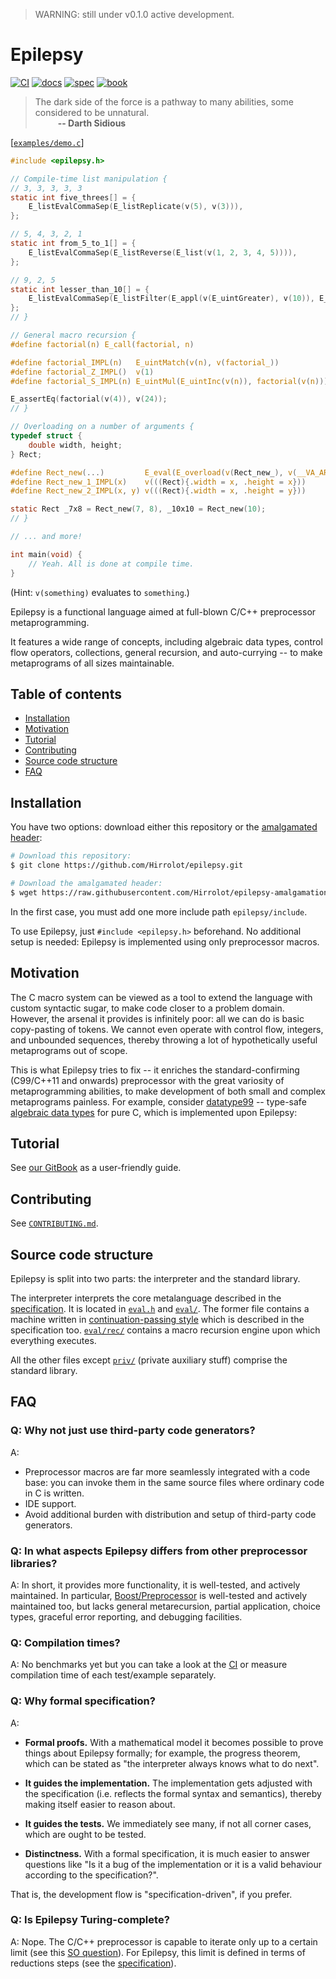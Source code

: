 > WARNING: still under v0.1.0 active development.

# Epilepsy

[![CI](https://github.com/Hirrolot/epilepsy/workflows/C/C++%20CI/badge.svg)](https://github.com/Hirrolot/epilepsy/actions)
[![docs](https://img.shields.io/badge/docs-readthedocs.io-blue)](https://epilepsy.readthedocs.io/en/latest/)
[![spec](https://img.shields.io/badge/spec-PDF-green)](https://github.com/Hirrolot/epilepsy/blob/master/spec/spec.pdf)
[![book](https://img.shields.io/badge/book-gitbook.io-pink)](https://hirrolot.gitbook.io/epilepsy/)

> The dark side of the force is a pathway to many abilities, some considered to be unnatural.<br>&emsp; &emsp; <b>-- Darth Sidious</b>

[[`examples/demo.c`](examples/demo.c)]
```c
#include <epilepsy.h>

// Compile-time list manipulation {
// 3, 3, 3, 3, 3
static int five_threes[] = {
    E_listEvalCommaSep(E_listReplicate(v(5), v(3))),
};

// 5, 4, 3, 2, 1
static int from_5_to_1[] = {
    E_listEvalCommaSep(E_listReverse(E_list(v(1, 2, 3, 4, 5)))),
};

// 9, 2, 5
static int lesser_than_10[] = {
    E_listEvalCommaSep(E_listFilter(E_appl(v(E_uintGreater), v(10)), E_list(v(9, 2, 11, 13, 5)))),
};
// }

// General macro recursion {
#define factorial(n) E_call(factorial, n)

#define factorial_IMPL(n)   E_uintMatch(v(n), v(factorial_))
#define factorial_Z_IMPL()  v(1)
#define factorial_S_IMPL(n) E_uintMul(E_uintInc(v(n)), factorial(v(n)))

E_assertEq(factorial(v(4)), v(24));
// }

// Overloading on a number of arguments {
typedef struct {
    double width, height;
} Rect;

#define Rect_new(...)         E_eval(E_overload(v(Rect_new_), v(__VA_ARGS__)))
#define Rect_new_1_IMPL(x)    v(((Rect){.width = x, .height = x}))
#define Rect_new_2_IMPL(x, y) v(((Rect){.width = x, .height = y}))

static Rect _7x8 = Rect_new(7, 8), _10x10 = Rect_new(10);
// }

// ... and more!

int main(void) {
    // Yeah. All is done at compile time.
}
```

(Hint: `v(something)` evaluates to `something`.)

Epilepsy is a functional language aimed at full-blown C/C++ preprocessor metaprogramming.

It features a wide range of concepts, including algebraic data types, control flow operators, collections, general recursion, and auto-currying -- to make metaprograms of all sizes maintainable.

## Table of contents

 - [Installation](#installation)
 - [Motivation](#motivation)
 - [Tutorial](#tutorial)
 - [Contributing](#contributing)
 - [Source code structure](#source-code-structure)
 - [FAQ](#faq)

## Installation

You have two options: download either this repository or the [amalgamated header](https://github.com/Hirrolot/epilepsy-amalgamation):

```sh
# Download this repository:
$ git clone https://github.com/Hirrolot/epilepsy.git

# Download the amalgamated header:
$ wget https://raw.githubusercontent.com/Hirrolot/epilepsy-amalgamation/master/epilepsy.h
```

In the first case, you must add one more include path `epilepsy/include`.

To use Epilepsy, just `#include <epilepsy.h>` beforehand. No additional setup is needed: Epilepsy is implemented using only preprocessor macros.

## Motivation

The C macro system can be viewed as a tool to extend the language with custom syntactic sugar, to make code closer to a problem domain. However, the arsenal it provides is infinitely poor: all we can do is basic copy-pasting of tokens. We cannot even operate with control flow, integers, and unbounded sequences, thereby throwing a lot of hypothetically useful metaprograms out of scope.

This is what Epilepsy tries to fix -- it enriches the standard-confirming (C99/C++11 and onwards) preprocessor with the great variosity of metaprogramming abilities, to make development of both small and complex metaprograms painless. For example, consider [datatype99] -- type-safe [algebraic data types] for pure C, which is implemented upon Epilepsy:

[datatype99]: https://github.com/Hirrolot/datatype99
[algebraic data types]: https://en.wikipedia.org/wiki/Algebraic_data_type

## Tutorial

See [our GitBook] as a user-friendly guide.

[our GitBook]: https://hirrolot.gitbook.io/epilepsy/

## Contributing

See [`CONTRIBUTING.md`](CONTRIBUTING.md).

## Source code structure

Epilepsy is split into two parts: the interpreter and the standard library.

The interpreter interprets the core metalanguage described in the [specification]. It is located in [`eval.h`] and [`eval/`]. The former file contains a machine written in [continuation-passing style] which is described in the specification too. [`eval/rec/`] contains a macro recursion engine upon which everything executes.

All the other files except [`priv/`] (private auxiliary stuff) comprise the standard library. 

[continuation-passing style]: https://en.wikipedia.org/wiki/Continuation-passing_style
[specification]: https://github.com/Hirrolot/epilepsy/blob/master/spec/spec.pdf
[`eval.h`]: include/epilepsy/eval.h
[`eval/`]: include/epilepsy/eval/
[`eval/rec/`]: include/epilepsy/eval/rec/
[`priv/`]: include/epilepsy/priv/

## FAQ

### Q: Why not just use third-party code generators?

A:

 - Preprocessor macros are far more seamlessly integrated with a code base: you can invoke them in the same source files where ordinary code in C is written.
 - IDE support.
 - Avoid additional burden with distribution and setup of third-party code generators.

### Q: In what aspects Epilepsy differs from other preprocessor libraries?

A: In short, it provides more functionality, it is well-tested, and actively maintained. In particular, [Boost/Preprocessor] is well-tested and actively maintained too, but lacks general metarecursion, partial application, choice types, graceful error reporting, and debugging facilities.

[Boost/Preprocessor]: http://boost.org/libs/preprocessor

### Q: Compilation times?

A: No benchmarks yet but you can take a look at the [CI] or measure compilation time of each test/example separately.

[CI]: https://github.com/Hirrolot/epilepsy/actions

### Q: Why formal specification?

A:

 - **Formal proofs.** With a mathematical model it becomes possible to prove things about Epilepsy formally; for example, the progress theorem, which can be stated as "the interpreter always knows what to do next".

 - **It guides the implementation.** The implementation gets adjusted with the specification (i.e. reflects the formal syntax and semantics), thereby making itself easier to reason about.

 - **It guides the tests.** We immediately see many, if not all corner cases, which are ought to be tested.

 - **Distinctness.** With a formal specification, it is much easier to answer questions like "Is it a bug of the implementation or it is a valid behaviour according to the specification?".

That is, the development flow is "specification-driven", if you prefer.

### Q: Is Epilepsy Turing-complete?

A: Nope. The C/C++ preprocessor is capable to iterate only up to a certain limit (see this [SO question](https://stackoverflow.com/questions/3136686/is-the-c99-preprocessor-turing-complete)). For Epilepsy, this limit is defined in terms of reductions steps (see the [specification]).
